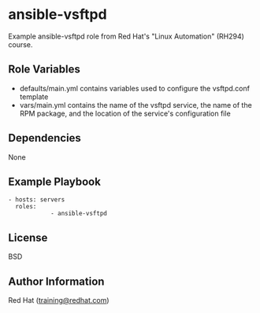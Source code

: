 ansible-vsftpd
=========
Example ansible-vsftpd role from Red Hat's "Linux Automation" (RH294) course.

Role Variables
--------------
* defaults/main.yml contains variables used to configure the vsftpd.conf template
* vars/main.yml contains the name of the vsftpd service, the name of the RPM package, and the location of the service's configuration file

Dependencies
------------

None

Example Playbook
----------------

    - hosts: servers
      roles:
				- ansible-vsftpd

License
-------

BSD

Author Information
------------------
Red Hat (training@redhat.com)
